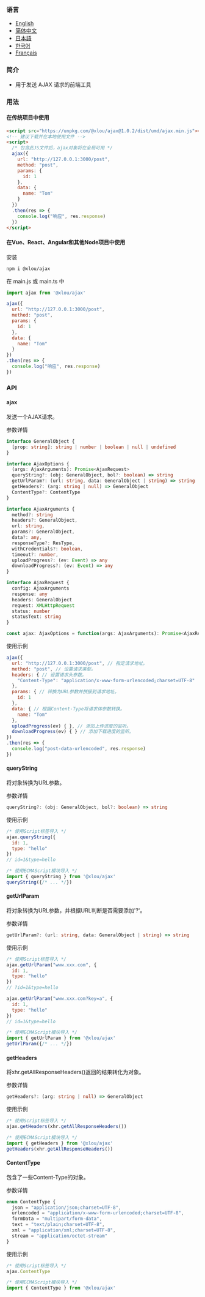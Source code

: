 ### 语言

* [English](https://github.com/omlou/ajax#readme)
* [简体中文](https://github.com/omlou/ajax/blob/master/public/md/readme-zh.md)
* [日本語](https://github.com/omlou/ajax/blob/master/public/md/readme-ja.md)
* [한국어](https://github.com/omlou/ajax/blob/master/public/md/readme-ko.md)
* [Français](https://github.com/omlou/ajax/blob/master/public/md/readme-fr.md)

### 简介

* 用于发送 AJAX 请求的前端工具

### 用法

#### 在传统项目中使用

```html
<script src="https://unpkg.com/@xlou/ajax@1.0.2/dist/umd/ajax.min.js"></script>
<!-- 建议下载并在本地使用文件 -->
<script>
  /* 包含此JS文件后，ajax对象将在全局可用 */
  ajax({
    url: "http://127.0.0.1:3000/post",
    method: "post",
    params: {
      id: 1
    },
    data: {
      name: "Tom"
    }
  })
  .then(res => {
    console.log("响应", res.response)
  })
</script>
```

#### 在Vue、React、Angular和其他Node项目中使用

安装

```bash
npm i @xlou/ajax
```

在 main.js 或 main.ts 中

```javascript
import ajax from '@xlou/ajax'

ajax({
  url: "http://127.0.0.1:3000/post",
  method: "post",
  params: {
    id: 1
  },
  data: {
    name: "Tom"
  }
})
.then(res => {
  console.log("响应", res.response)
})
```

### API

#### ajax

发送一个AJAX请求。

参数详情

```typescript
interface GeneralObject {
  [prop: string]: string | number | boolean | null | undefined
}

interface AjaxOptions {
  (args: AjaxArguments): Promise<AjaxRequest>
  queryString?: (obj: GeneralObject, bol?: boolean) => string
  getUrlParam?: (url: string, data: GeneralObject | string) => string
  getHeaders?: (arg: string | null) => GeneralObject
  ContentType?: ContentType
}

interface AjaxArguments {
  method?: string
  headers?: GeneralObject,
  url: string,
  params?: GeneralObject,
  data?: any,
  responseType?: ResType,
  withCredentials?: boolean,
  timeout?: number,
  uploadProgress?: (ev: Event) => any
  downloadProgress?: (ev: Event) => any
}

interface AjaxRequest {
  config: AjaxArguments
  response: any
  headers: GeneralObject
  request: XMLHttpRequest
  status: number
  statusText: string
}

const ajax: AjaxOptions = function(args: AjaxArguments): Promise<AjaxRequest>
```

使用示例

```javascript
ajax({
  url: "http://127.0.0.1:3000/post", // 指定请求地址。
  method: "post", // 设置请求类型。
  headers: { // 设置请求头参数。
    "Content-Type": "application/x-www-form-urlencoded;charset=UTF-8"
  },
  params: { // 转换为URL参数并拼接到请求地址。
    id: 1
  },
  data: { // 根据Content-Type将请求体参数转换。
    name: "Tom"
  },
  uploadProgress(ev) { }, // 添加上传进度的监听。
  downloadProgress(ev) { } // 添加下载进度的监听。
})
.then(res => {
  console.log("post-data-urlencoded", res.response)
})
```

#### queryString

将对象转换为URL参数。

参数详情

```typescript
queryString?: (obj: GeneralObject, bol?: boolean) => string
```

使用示例

```javascript
/* 使用Script标签导入 */
ajax.queryString({
  id: 1,
  type: "hello"
})
// id=1&type=hello

/* 使用ECMAScript模块导入 */
import { queryString } from '@xlou/ajax'
queryString({/* ... */})
```

#### getUrlParam

将对象转换为URL参数，并根据URL判断是否需要添加'?'。

参数详情

```typescript
getUrlParam?: (url: string, data: GeneralObject | string) => string
```

使用示例

```javascript
/* 使用Script标签导入 */
ajax.getUrlParam("www.xxx.com", {
  id: 1,
  type: "hello"
})
// ?id=1&type=hello

ajax.getUrlParam("www.xxx.com?key=a", {
  id: 1,
  type: "hello"
})
// id=1&type=hello

/* 使用ECMAScript模块导入 */
import { getUrlParam } from '@xlou/ajax'
getUrlParam({/* ... */})
```

#### getHeaders

将xhr.getAllResponseHeaders()返回的结果转化为对象。

参数详情

```typescript
getHeaders?: (arg: string | null) => GeneralObject
```

使用示例

```javascript
/* 使用Script标签导入 */
ajax.getHeaders(xhr.getAllResponseHeaders())

/* 使用ECMAScript模块导入 */
import { getHeaders } from '@xlou/ajax'
getHeaders(xhr.getAllResponseHeaders())
```

#### ContentType

包含了一些Content-Type的对象。

参数详情

```typescript
enum ContentType {
  json = "application/json;charset=UTF-8",
  urlencoded = "application/x-www-form-urlencoded;charset=UTF-8",
  formData = "multipart/form-data",
  text = "text/plain;charset=UTF-8",
  xml = "application/xml;charset=UTF-8",
  stream = "application/octet-stream"
}
```

使用示例

```javascript
/* 使用Script标签导入 */
ajax.ContentType

/* 使用ECMAScript模块导入 */
import { ContentType } from '@xlou/ajax'
```